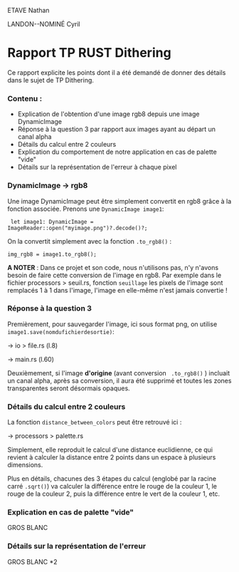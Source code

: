ETAVE Nathan

LANDON--NOMINÉ Cyril

# Rapport TP RUST Dithering

Ce rapport explicite les points dont il a été demandé de donner des détails dans le sujet de TP Dithering.

### Contenu :
- Explication de l'obtention d'une image rgb8 depuis une image DynamicImage
- Réponse à la question 3 par rapport aux images ayant au départ un canal alpha
- Détails du calcul entre 2 couleurs
- Explication du comportement de notre application en cas de palette "vide"
- Détails sur la représentation de l'erreur à chaque pixel


### DynamicImage -> rgb8 

Une image DynamicImage peut être simplement convertit en rgb8 grâce à la fonction associée. 
Prenons une ``` DynamicImage image1 ```:

``` let image1: DynamicImage = ImageReader::open("myimage.png")?.decode()?;```

On la convertit simplement avec la fonction ``` .to_rgb8() ``` :

``` img_rgb8 = image1.to_rgb8(); ```

**A NOTER** : Dans ce projet et son code, nous n'utilisons pas, n'y n'avons besoin de faire cette conversion de l'image en rgb8. 
Par exemple dans le fichier processors > seuil.rs, fonction ``` seuillage ``` les pixels de l'image sont remplacés 1 à 1 dans l'image, l'image en elle-même n'est jamais convertie !

### Réponse à la question 3

Premièrement, pour sauvegarder l'image, ici sous format png, on utilise ``` image1.save(nomdufichierdesortie) ```:

-> io > file.rs (l.8)

-> main.rs (l.60)


Deuxièmement, si l'image **d'origine** (avant conversion ``` .to_rgb8()``` ) incluait un canal alpha, après sa conversion, il aura été supprimé et toutes les zones transparentes seront désormais opaques.


### Détails du calcul entre 2 couleurs

La fonction ``` distance_between_colors ``` peut être retrouvé ici :

-> processors > palette.rs

Simplement, elle reproduit le calcul d'une distance euclidienne, ce qui revient à calculer la distance entre 2 points dans un espace à plusieurs dimensions.

Plus en détails, chacunes des 3 étapes du calcul (englobé par la racine carré ``` .sqrt() ```) va calculer la différence entre le rouge de la couleur 1, le rouge de la couleur 2, puis la différence entre le vert de la couleur 1, etc.


### Explication en cas de palette "vide"

GROS BLANC

### Détails sur la représentation de l'erreur

GROS BLANC *2